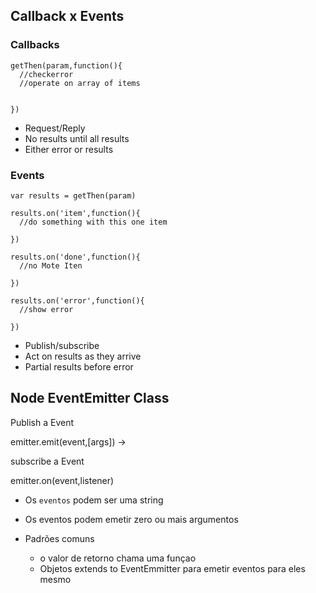 
## Callback x Events


### Callbacks

```
getThen(param,function(){
  //checkerror
  //operate on array of items


})
```
* Request/Reply
* No results until all results
* Either error or results

### Events


```
var results = getThen(param)

results.on('item',function(){
  //do something with this one item

})

results.on('done',function(){
  //no Mote Iten

})

results.on('error',function(){
  //show error

})

```

* Publish/subscribe
* Act on results as they arrive
* Partial results before error





## Node EventEmitter Class

Publish a Event

emitter.emit(event,[args]) ->

subscribe a Event

emitter.on(event,listener)

* Os `eventos` podem ser uma string
* Os eventos podem emetir zero ou mais argumentos

* Padrões comuns
  * o valor de retorno chama uma  funçao
  * Objetos extends to EventEmmitter para emetir eventos para eles mesmo
